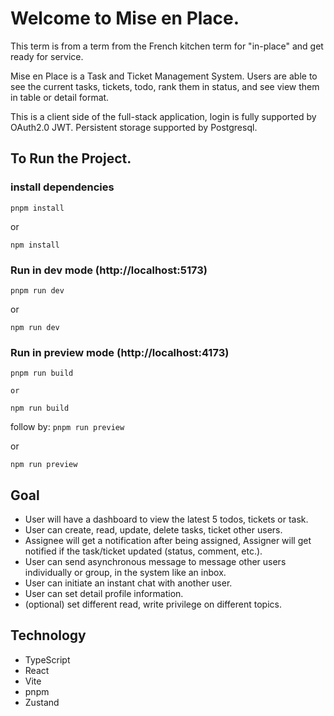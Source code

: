 # Welcome to Mise en Place.

This term is from a term from the French kitchen term for "in-place" and get ready for service.

Mise en Place is a Task and Ticket Management System.
Users are able to see the current tasks, tickets, todo, rank them in status, and see view them in table or detail format.

This is a client side of the full-stack application, login is fully supported by OAuth2.0 JWT. Persistent storage supported by Postgresql.

## To Run the Project.

### install dependencies

`pnpm install ` 

or

 `npm install`

### Run in dev mode (http://localhost:5173)

`pnpm run dev` 

or

 `npm run dev`

### Run in preview mode (http://localhost:4173)

`pnpm run build` 

`or`

`npm run build`

follow by:
`pnpm run preview` 

or

 `npm run preview`

## Goal

- User will have a dashboard to view the latest 5 todos, tickets or task.
- User can create, read, update, delete tasks, ticket other users.
- Assignee will get a notification after being assigned, Assigner will get notified if the task/ticket updated (status, comment, etc.).
- User can send asynchronous message to message other users individually or group, in the system like an inbox.
- User can initiate an instant chat with another user.
- User can set detail profile information.
- (optional) set different read, write privilege on different topics.

## Technology

- TypeScript
- React
- Vite
- pnpm
- Zustand

